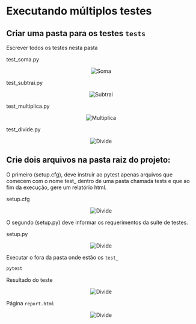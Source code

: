 # Executando múltiplos testes

## Criar uma pasta para os testes `tests`

Escrever todos os testes nesta pasta

test_soma.py

<div align="center">

![Soma](../../images/soma.png)

</div>

test_subtrai.py

<div align="center">

![Subtrai](../../images/subtrai.png)

</div>

test_multiplica.py

<div align="center">

![Multiplica](../../images/multiplica.png)

</div>

test_divide.py

<div align="center">

![Divide](../../images/divide.png)

</div>

## Crie dois arquivos na pasta raiz do projeto: 

O primeiro (setup.cfg), deve instruir ao pytest apenas arquivos que comecem com o nome test_ dentro de uma pasta chamada tests e que ao fim da execução, gere um relatório html. 

setup.cfg

<div align="center">

![Divide](../../images/setup.png)

</div>

O segundo (setup.py) deve informar os requerimentos da suíte de testes.

setup.py

<div align="center">

![Divide](../../images/setup2.png)

</div>

Executar o fora da pasta onde estão os `test_`

```bash
pytest
```

Resultado do teste

<div align="center">

![Divide](../../images/multiplos-testes.png)

</div>

Página `report.html`

<div align="center">

![Divide](../../images/report-html.png)

</div>